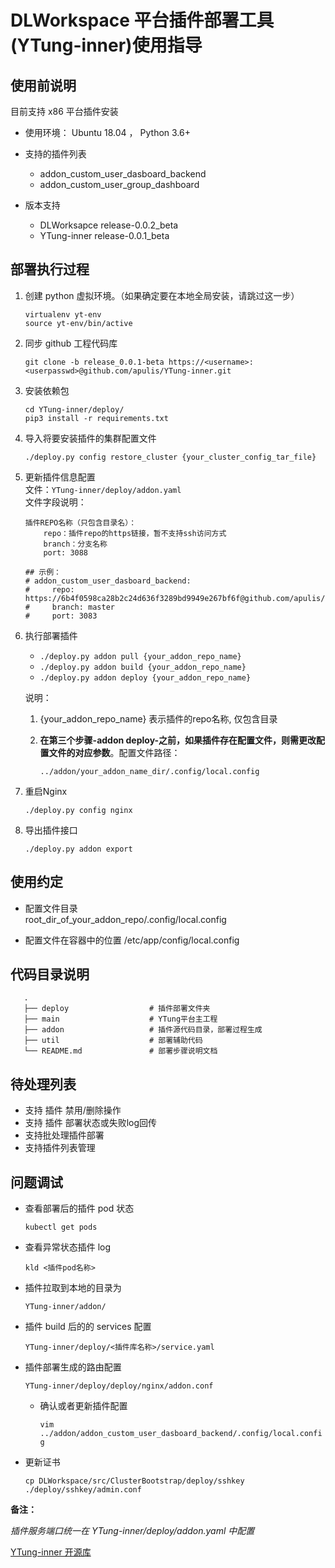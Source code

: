 DLWorkspace 平台插件部署工具(YTung-inner)使用指导
==================================================================================================


使用前说明
--------------------------------------------------------------------------------------------------
目前支持 x86 平台插件安装

* 使用环境： Ubuntu 18.04 ， Python 3.6+

* 支持的插件列表

    + addon_custom_user_dasboard_backend
    + addon_custom_user_group_dashboard

* 版本支持

    + DLWorksapce release-0.0.2_beta
    + YTung-inner release-0.0.1_beta

部署执行过程
--------------------------------------------------------------------------------------------------

1. 创建 python 虚拟环境。（如果确定要在本地全局安装，请跳过这一步）

    ```
    virtualenv yt-env
    source yt-env/bin/active

    ```
2. 同步 github 工程代码库

    ```
    git clone -b release_0.0.1-beta https://<username>:<userpasswd>@github.com/apulis/YTung-inner.git
    ```
3. 安装依赖包
    ```
    cd YTung-inner/deploy/
    pip3 install -r requirements.txt
    ```
4. 导入将要安装插件的集群配置文件  

    ```
    ./deploy.py config restore_cluster {your_cluster_config_tar_file}
    ```
     
5. 更新插件信息配置  
    文件：`YTung-inner/deploy/addon.yaml`  
    文件字段说明：
    ```
    插件REPO名称（只包含目录名）：
        repo：插件repo的https链接，暂不支持ssh访问方式 
        branch：分支名称
        port: 3088

    ## 示例：
    # addon_custom_user_dasboard_backend:
    #     repo: https://6b4f0598ca28b2c24d636f3289bd9949e267bf6f@github.com/apulis/addon_custom_user_dasboard_backend
    #     branch: master
    #     port: 3083

    ```

6. 执行部署插件

    - `./deploy.py addon pull {your_addon_repo_name}`  
    - `./deploy.py addon build {your_addon_repo_name}`  
    - `./deploy.py addon deploy {your_addon_repo_name}`  

    说明：
    1. {your_addon_repo_name} 表示插件的repo名称, 仅包含目录  
    2. **在第三个步骤-addon deploy-之前，如果插件存在配置文件，则需更改配置文件的对应参数**。配置文件路径：

       `../addon/your_addon_name_dir/.config/local.config`

7. 重启Nginx

   `./deploy.py config nginx`

8. 导出插件接口

    `./deploy.py addon export`  

## 使用约定
- 配置文件目录  
  root_dir_of_your_addon_repo/.config/local.config  
    
- 配置文件在容器中的位置
  /etc/app/config/local.config  

## 代码目录说明
```
   .
   ├── deploy 				   # 插件部署文件夹
   ├── main 				   # YTung平台主工程
   ├── addon 				   # 插件源代码目录，部署过程生成
   ├── util 				   # 部署辅助代码
   └── README.md               # 部署步骤说明文档
```

## 待处理列表
- 支持 插件 禁用/删除操作
- 支持 插件 部署状态或失败log回传
- 支持批处理插件部署
- 支持插件列表管理  

问题调试
--------------------------------------------------------------------------------------------------

* 查看部署后的插件 pod 状态

    `kubectl get pods`

* 查看异常状态插件 log

    `kld <插件pod名称>`

* 插件拉取到本地的目录为

    `YTung-inner/addon/`

* 插件 build 后的的 services 配置

    `YTung-inner/deploy/<插件库名称>/service.yaml`

* 插件部署生成的路由配置

    `YTung-inner/deploy/deploy/nginx/addon.conf`
    
    - 确认或者更新插件配置

        `vim ../addon/addon_custom_user_dasboard_backend/.config/local.config`

* 更新证书

    `cp DLWorkspace/src/ClusterBootstrap/deploy/sshkey ./deploy/sshkey/admin.conf `

**备注：**

*插件服务端口统一在 YTung-inner/deploy/addon.yaml 中配置*

[YTung-inner 开源库](https://github.com/apulis/YTung-inner/tree/release_0.0.1)